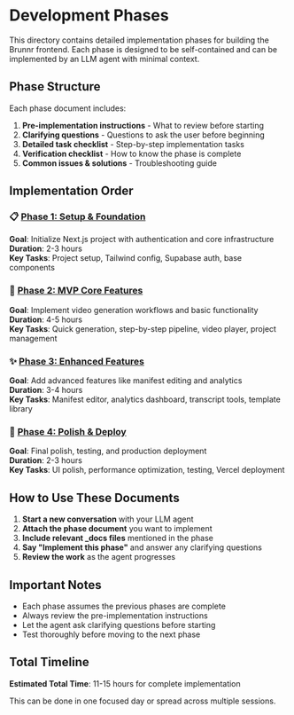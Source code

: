 # Development Phases

This directory contains detailed implementation phases for building the Brunnr frontend. Each phase is designed to be self-contained and can be implemented by an LLM agent with minimal context.

## Phase Structure

Each phase document includes:
1. **Pre-implementation instructions** - What to review before starting
2. **Clarifying questions** - Questions to ask the user before beginning
3. **Detailed task checklist** - Step-by-step implementation tasks
4. **Verification checklist** - How to know the phase is complete
5. **Common issues & solutions** - Troubleshooting guide

## Implementation Order

### 📋 [Phase 1: Setup & Foundation](./01-setup-phase.md)
**Goal**: Initialize Next.js project with authentication and core infrastructure  
**Duration**: 2-3 hours  
**Key Tasks**: Project setup, Tailwind config, Supabase auth, base components

### 🚀 [Phase 2: MVP Core Features](./02-mvp-core-features.md) 
**Goal**: Implement video generation workflows and basic functionality  
**Duration**: 4-5 hours  
**Key Tasks**: Quick generation, step-by-step pipeline, video player, project management

### ✨ [Phase 3: Enhanced Features](./03-enhanced-features.md)
**Goal**: Add advanced features like manifest editing and analytics  
**Duration**: 3-4 hours  
**Key Tasks**: Manifest editor, analytics dashboard, transcript tools, template library

### 🎯 [Phase 4: Polish & Deploy](./04-polish-and-deploy.md)
**Goal**: Final polish, testing, and production deployment  
**Duration**: 2-3 hours  
**Key Tasks**: UI polish, performance optimization, testing, Vercel deployment

## How to Use These Documents

1. **Start a new conversation** with your LLM agent
2. **Attach the phase document** you want to implement
3. **Include relevant _docs files** mentioned in the phase
4. **Say "Implement this phase"** and answer any clarifying questions
5. **Review the work** as the agent progresses

## Important Notes

- Each phase assumes the previous phases are complete
- Always review the pre-implementation instructions
- Let the agent ask clarifying questions before starting
- Test thoroughly before moving to the next phase

## Total Timeline

**Estimated Total Time**: 11-15 hours for complete implementation

This can be done in one focused day or spread across multiple sessions.
